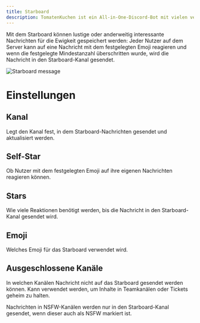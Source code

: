 ```yaml
---
title: Starboard
description: TomatenKuchen ist ein All-in-One-Discord-Bot mit vielen verschiedenen Funktionen. Erklärt die Funktionen und Einstellungen des Starboards
---
```


Mit dem Starboard können lustige oder anderweitig interessante Nachrichten für die Ewigkeit gespeichert werden: Jeder Nutzer auf dem Server kann auf eine Nachricht mit dem festgelegten Emoji reagieren und wenn die festgelegte Mindestanzahl überschritten wurde, wird die Nachricht in den Starboard-Kanal gesendet.

![Starboard message](/img/starboard.png)

# Einstellungen

## Kanal
Legt den Kanal fest, in dem Starboard-Nachrichten gesendet und aktualisiert werden.

## Self-Star
Ob Nutzer mit dem festgelegten Emoji auf ihre eigenen Nachrichten reagieren können.

## Stars
Wie viele Reaktionen benötigt werden, bis die Nachricht in den Starboard-Kanal gesendet wird.

## Emoji
Welches Emoji für das Starboard verwendet wird.

## Ausgeschlossene Kanäle
In welchen Kanälen Nachricht nicht auf das Starboard gesendet werden können. Kann verwendet werden, um Inhalte in Teamkanälen oder Tickets geheim zu halten.

Nachrichten in NSFW-Kanälen werden nur in den Starboard-Kanal gesendet, wenn dieser auch als NSFW markiert ist.
